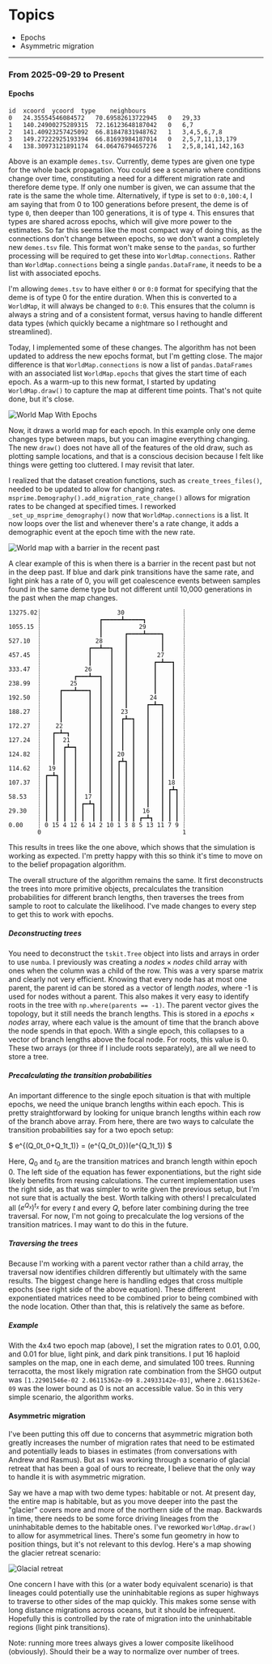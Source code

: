 # Topics

- Epochs
- Asymmetric migration

---

### From 2025-09-29 to Present

#### Epochs

```
id	xcoord	ycoord	type	neighbours
0	24.35554546084572	70.69582613722945	0	29,33
1	140.24900275289315	72.16123648187042	0	6,7
2	141.40923257425092	66.81847831948762	1	3,4,5,6,7,8
3	149.27222925193394	66.81693984187014	0	2,5,7,11,13,179
4	138.30973121891174	64.06476794657276	1	2,5,8,141,142,163
```

Above is an example `demes.tsv`. Currently, deme types are given one type for the whole back propagation. You could see a scenario where conditions change over time, constituting a need for a different migration rate and therefore deme type. If only one number is given, we can assume that the rate is the same the whole time. Alternatively, if type is set to `0:0,100:4`, I am saying that from 0 to 100 generations before present, the deme is of type `0`, then deeper than 100 generations, it is of type `4`. This ensures that types are shared across epochs, which will give more power to the estimates. So far this seems like the most compact way of doing this, as the connections don't change between epochs, so we don't want a completely new `demes.tsv` file. This format won't make sense to the `pandas`, so further processing will be required to get these into `WorldMap.connections`. Rather than `WorldMap.connections` being a single `pandas.DataFrame`, it needs to be a list with associated epochs.

I'm allowing `demes.tsv` to have either `0` or `0:0` format for specifying that the deme is of type 0 for the entire duration. When this is converted to a `WorldMap`, it will always be changed to `0:0`. This ensures that the column is always a string and of a consistent format, versus having to handle different data types (which quickly became a nightmare so I rethought and streamlined).

Today, I implemented some of these changes. The algorithm has not been updated to address the new epochs format, but I'm getting close. The major difference is that `WorldMap.connections` is now a list of `pandas.DataFrames` with an associated list `WorldMap.epochs` that gives the start time of each epoch. As a warm-up to this new format, I started by updating `WorldMap.draw()` to capture the map at different time points. That's not quite done, but it's close.

![World Map With Epochs](assets/epochs/figures/world_map_epochs.png)

Now, it draws a world map for each epoch. In this example only one deme changes type between maps, but you can imagine everything changing. The new `draw()` does not have all of the features of the old draw, such as plotting sample locations, and that is a conscious decision because I felt like things were getting too cluttered. I may revisit that later.

I realized that the dataset creation functions, such as `create_trees_files()`, needed to be updated to allow for changing rates. `msprime.Demography().add_migration_rate_change()` allows for migration rates to be changed at specified times. I reworked `_set_up_msprime_demography()` now that `WorldMap.connections` is a list. It now loops over the list and whenever there's a rate change, it adds a demographic event at the epoch time with the new rate.

![World map with a barrier in the recent past](assets/epochs/figures/world_map_barrier.png)

A clear example of this is when there is a barrier in the recent past but not in the deep past. If blue and dark pink transitions have the same rate, and light pink has a rate of 0, you will get coalescence events between samples found in the same deme type but not different until 10,000 generations in the past when the map changes.

```
13275.02┊                     30                ┊
        ┊                ┏━━━━━┻━━━━━┓          ┊
1055.15 ┊                ┃          29          ┊
        ┊                ┃      ┏━━━━┻━━━━┓     ┊
527.10  ┊               28      ┃         ┃     ┊
        ┊             ┏━━┻━━┓   ┃         ┃     ┊
457.45  ┊             ┃     ┃   ┃        27     ┊
        ┊             ┃     ┃   ┃       ┏━┻━━┓  ┊
333.47  ┊            26     ┃   ┃       ┃    ┃  ┊
        ┊         ┏━━━┻━━┓  ┃   ┃       ┃    ┃  ┊
238.99  ┊        25      ┃  ┃   ┃       ┃    ┃  ┊
        ┊     ┏━━━┻━━━┓  ┃  ┃   ┃       ┃    ┃  ┊
192.50  ┊     ┃       ┃  ┃  ┃   ┃      24    ┃  ┊
        ┊     ┃       ┃  ┃  ┃   ┃     ┏━┻━┓  ┃  ┊
188.27  ┊     ┃       ┃  ┃  ┃  23     ┃   ┃  ┃  ┊
        ┊     ┃       ┃  ┃  ┃  ┏┻━┓   ┃   ┃  ┃  ┊
172.27  ┊    22       ┃  ┃  ┃  ┃  ┃   ┃   ┃  ┃  ┊
        ┊   ┏━┻━┓     ┃  ┃  ┃  ┃  ┃   ┃   ┃  ┃  ┊
127.24  ┊   ┃  21     ┃  ┃  ┃  ┃  ┃   ┃   ┃  ┃  ┊
        ┊   ┃  ┏┻━┓   ┃  ┃  ┃  ┃  ┃   ┃   ┃  ┃  ┊
124.82  ┊   ┃  ┃  ┃   ┃  ┃  ┃ 20  ┃   ┃   ┃  ┃  ┊
        ┊   ┃  ┃  ┃   ┃  ┃  ┃ ┏┻┓ ┃   ┃   ┃  ┃  ┊
114.62  ┊  19  ┃  ┃   ┃  ┃  ┃ ┃ ┃ ┃   ┃   ┃  ┃  ┊
        ┊ ┏━┻┓ ┃  ┃   ┃  ┃  ┃ ┃ ┃ ┃   ┃   ┃  ┃  ┊
107.37  ┊ ┃  ┃ ┃  ┃   ┃  ┃  ┃ ┃ ┃ ┃   ┃   ┃ 18  ┊
        ┊ ┃  ┃ ┃  ┃   ┃  ┃  ┃ ┃ ┃ ┃   ┃   ┃ ┏┻┓ ┊
58.53   ┊ ┃  ┃ ┃  ┃  17  ┃  ┃ ┃ ┃ ┃   ┃   ┃ ┃ ┃ ┊
        ┊ ┃  ┃ ┃  ┃ ┏━┻┓ ┃  ┃ ┃ ┃ ┃   ┃   ┃ ┃ ┃ ┊
29.30   ┊ ┃  ┃ ┃  ┃ ┃  ┃ ┃  ┃ ┃ ┃ ┃  16   ┃ ┃ ┃ ┊
        ┊ ┃  ┃ ┃  ┃ ┃  ┃ ┃  ┃ ┃ ┃ ┃ ┏━┻┓  ┃ ┃ ┃ ┊
0.00    ┊ 0 15 4 12 6 14 2 10 1 3 8 5 13 11 7 9 ┊
        0                                       1
```

This results in trees like the one above, which shows that the simulation is working as expected. I'm pretty happy with this so think it's time to move on to the belief propagation algorithm.

The overall structure of the algorithm remains the same. It first deconstructs the trees into more primitive objects, precalculates the transition probabilities for different branch lengths, then traverses the trees from sample to root to calculate the likelihood. I've made changes to every step to get this to work with epochs.

##### Deconstructing trees

You need to deconstruct the `tskit.Tree` object into lists and arrays in order to use `numba`. I previously was creating a $nodes \times nodes$ child array with ones when the column was a child of the row. This was a very sparse matrix and clearly not very efficient. Knowing that every node has at most one parent, the parent id can be stored as a vector of length $nodes$, where -1 is used for nodes without a parent. This also makes it very easy to identify roots in the tree with `np.where(parents == -1)`. The parent vector gives the topology, but it still needs the branch lengths. This is stored in a $epochs \times nodes$ array, where each value is the amount of time that the branch above the node spends in that epoch. With a single epoch, this collapses to a vector of branch lengths above the focal node. For roots, this value is 0. These two arrays (or three if I include roots separately), are all we need to store a tree.

##### Precalculating the transition probabilities

An important difference to the single epoch situation is that with multiple epochs, we need the unique branch lengths within each epoch. This is pretty straightforward by looking for unique branch lengths within each row of the branch above array. From here, there are two ways to calculate the transition probabilities say for a two epoch setup:

$
e^{(Q_0t_0+Q_1t_1)} = (e^{Q_0t_0})(e^{Q_1t_1})
$

Here, $Q_0$ and $t_0$ are the transition matrices and branch length within epoch 0. The left side of the equation has fewer exponentiations, but the right side likely benefits from reusing calculations. The current implementation uses the right side, as that was simpler to write given the previous setup, but I'm not sure that is actually the best. Worth talking with others! I precalculated all $(e^{Q_x})^{t_x}$ for every $t$ and every $Q$, before later combining during the tree traversal. For now, I'm not going to precalculate the log versions of the transition matrices. I may want to do this in the future.

##### Traversing the trees

Because I'm working with a parent vector rather than a child array, the traversal now identifies children differently but ultimately with the same results. The biggest change here is handling edges that cross multiple epochs (see right side of the above equation). These different exponentiated matrices need to be combined prior to being combined with the node location. Other than that, this is relatively the same as before.

##### Example

With the 4x4 two epoch map (above), I set the migration rates to 0.01, 0.00, and 0.01 for blue, light pink, and dark pink transitions. I put 16 haploid samples on the map, one in each deme, and simulated 100 trees. Running terracotta, the most likely migration rate combination from the SHGO output was `[1.22901546e-02 2.06115362e-09 8.24933142e-03]`, where `2.06115362e-09` was the lower bound as 0 is not an accessible value. So in this very simple scenario, the algorithm works.


#### Asymmetric migration

I've been putting this off due to concerns that asymmetric migration both greatly increases the number of migration rates that need to be estimated and potentially leads to biases in estimates (from conversations with Andrew and Rasmus). But as I was working through a scenario of glacial retreat that has been a goal of ours to recreate, I believe that the only way to handle it is with asymmetric migration.

Say we have a map with two deme types: habitable or not. At present day, the entire map is habitable, but as you move deeper into the past the "glacier" covers more and more of the northern side of the map. Backwards in time, there needs to be some force driving lineages from the uninhabitable demes to the habitable ones. I've reworked `WorldMap.draw()` to allow for asymmetrical lines. There's some fun geometry in how to position things, but it's not relevant to this devlog. Here's a map showing the glacier retreat scenario:

![Glacial retreat](assets/epochs_builder/figures/glacial_retreat.png)

One concern I have with this (or a water body equivalent scenario) is that lineages could potentially use the uninhabitable regions as super highways to traverse to other sides of the map quickly. This makes some sense with long distance migrations across oceans, but it should be infrequent. Hopefully this is controlled by the rate of migration into the uninhabitable regions (light pink transitions).



Note: running more trees always gives a lower composite likelihood (obviously). Should their be a way to normalize over number of trees.